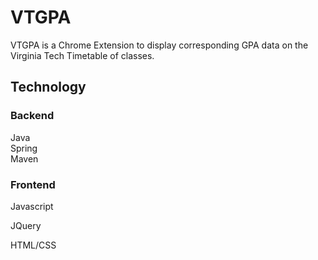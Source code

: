 # VTGPA
VTGPA is a Chrome Extension to display corresponding GPA data on the Virginia Tech Timetable of classes.

## Technology
### Backend
Java  
Spring  
Maven

### Frontend
Javascript

JQuery

HTML/CSS

